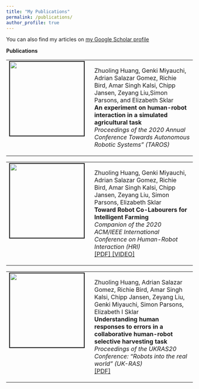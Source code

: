 ```yaml
---
title: "My Publications"
permalink: /publications/
author_profile: true
---
```


You can also find my articles on <a href="https://scholar.google.com/citations?user=xC3keU4AAAAJ&hl=en"> my Google Scholar profile </a> <br>

<strong>Publications</strong> <br>

<table >
<tbody>
<tr> <td style="width:200px; height=200px; vertical-align: top;"> <img style="float: left; margin-right: 10px " src="https://adrianxsalazar.github.io/images/toward.png" width="200px" height="200px" border="2px solid #bbb"> </td>
<td style= "height=120px; vertical-align: top;"> <p> 
Zhuoling Huang, Genki Miyauchi, Adrian Salazar Gomez,  Richie Bird,  Amar Singh Kalsi,  Chipp Jansen,  Zeyang Liu,Simon Parsons,  and Elizabeth Sklar <br> <strong> An experiment on human-robot interaction in a simulated agricultural task </strong> <br>
<i> Proceedings of the 2020 Annual Conference Towards Autonomous Robotic Systems” (TAROS) </i>  </p> </td>
</tr>
</tbody> 
</table>

<table>
<tbody>
<tr> <td style="width:200px; height=200px; vertical-align: top;"> <img style="float: left; margin-right: 10px " src="https://adrianxsalazar.github.io/images/toward.png" width="200px" height="200px" border="2px solid #bbb"> </td>
<td style="height=120px; vertical-align: top;"> <p> 
Zhuoling Huang, Genki Miyauchi, Adrian Salazar Gomez, Richie Bird, Amar Singh Kalsi, Chipp Jansen, Zeyang Liu, Simon Parsons, Elizabeth Sklar <br> <strong> Toward Robot Co-Labourers for Intelligent Farming </strong>  <br>
<i>Companion of the 2020 ACM/IEEE International Conference on Human-Robot Interaction (HRI) </i> <br> <a href="https://dl.acm.org/doi/pdf/10.1145/3371382.3378333"> [PDF] </a> <a href="https://www.youtube.com/watch?v=zfBDcD3EN0k"> [VIDEO] </a> </p> </td>
</tr>
</tbody> 
</table>

<table>
<tbody>
<tr> <td style="width:200px; height=200px; vertical-align: top;"> <img style="float: left; margin-right: 10px " src="https://adrianxsalazar.github.io/images/understanding.png" width="200px" height="200px" border="2px solid #bbb"> </td>
<td style= "height=120px; vertical-align: top;"> <p> 
Zhuoling Huang, Adrian Salazar Gomez, Richie Bird, Amar Singh Kalsi, Chipp Jansen, Zeyang Liu, Genki Miyauchi, Simon Parsons, Elizabeth I Sklar <br> <strong> Understanding human responses to errors in a collaborative human-robot selective harvesting task </strong> <br>
<i> Proceedings of the UKRAS20 Conference: “Robots into the real world” (UK-RAS) </i> <br> <a href="https://www.ukras.org/wp-content/uploads/formidable/21/UKRAS20_paper_25.pdf"> [PDF] </a> </p> </td>
</tr>
</tbody> 
</table>
